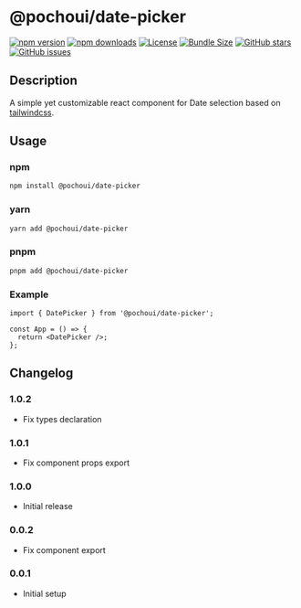 # @pochoui/date-picker

[![npm version](https://img.shields.io/npm/v/@pochoui/date-picker.svg)](https://www.npmjs.com/package/@pochoui/date-picker)
[![npm downloads](https://img.shields.io/npm/dm/@pochoui/date-picker.svg)](https://www.npmjs.com/package/@pochoui/date-picker)
[![License](https://img.shields.io/npm/l/@pochoui/date-picker.svg)](https://github.com/lukeku62/pochoui/blob/master/LICENSE)
[![Bundle Size](https://img.shields.io/bundlephobia/minzip/@pochoui/date-picker)](https://bundlephobia.com/package/@pochoui/date-picker)
[![GitHub stars](https://img.shields.io/github/stars/lukeku62/pochoui)](https://github.com/lukeku62/pochoui/stargazers)
[![GitHub issues](https://img.shields.io/github/issues/lukeku62/pochoui)](https://github.com/lukeku62/pochoui/issues)

## Description

A simple yet customizable react component for Date selection based on [tailwindcss](https://tailwindcss.com/).

## Usage

### npm

```bash
npm install @pochoui/date-picker
```

### yarn

```bash
yarn add @pochoui/date-picker
```

### pnpm

```bash
pnpm add @pochoui/date-picker
```

### Example

```tsx
import { DatePicker } from '@pochoui/date-picker';

const App = () => {
  return <DatePicker />;
};
```

## Changelog

### 1.0.2

- Fix types declaration

### 1.0.1

- Fix component props export

### 1.0.0

- Initial release

### 0.0.2

- Fix component export

### 0.0.1

- Initial setup
